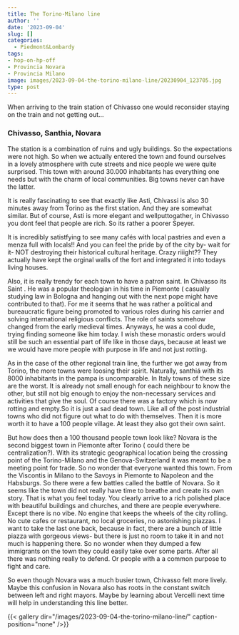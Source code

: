 ```yaml
---
title: The Torino-Milano line
author: ''
date: '2023-09-04'
slug: []
categories:
  - Piedmont&Lombardy
tags:
- hop-on-hp-off
- Provincia Novara
- Provincia Milano
image: images/2023-09-04-the-torino-milano-line/20230904_123705.jpg
type: post
---
```


When arriving to the train station of Chivasso one would reconsider staying on the train and not getting out...

### Chivasso, Santhia, Novara

The station is a combination of ruins and ugly buildings. So the expectations were not high. So when we actually entered the town and found ourselves in a lovely atmosphere with cute streets and nice people we were quite surprised. This town with around 30.000 inhabitants has everything one needs but with the charm of local communities. Big towns never can have the latter.


It is really fascinating to see that exactly like Asti, Chivassi is also 30 minutes away from Torino as the first station. And they are somewhat similar. But of course, Asti is more elegant and wellputtogather, in Chivasso you dont feel that people are rich. So its rather a poorer Speyer.


It is incredibly satistfying to see many cafés with local pastries and even a menza full with locals!! And you can feel the pride by of the city by- wait for it- NOT destroying their historical cultural heritage. Crazy riiight?? They actually have kept the orginal walls of the fort and integrated it into todays living houses.


Also, it is really trendy for each town to have a patron saint. In Chivasso its Saint . He was a popular theologian in his time in Piemonte ( casually studying law  in Bologna and hanging out with the next pope might have contributed to that). For me it seems that he was rather a political and bureaucratic figure being promoted to various roles during his carrier and solving international religious conflicts. The role of saints somehow changed from the early medieval times. Anyways,  he was a cool dude, trying finding someone like him today. I wish these monastic orders would still be such an essential part of life like in those days, because at least we we would have more people with purpose in life and not just rotting.


As in the case of the other regional train line, the further we got away from Torino, the more towns were loosing their spirit. Naturally, santhiá with its 8000 inhabitants in the pampa is uncomparable. In Italy towns of these size are the worst. It is already not small enough for each neighbour to know the other, but still not big enough to enjoy the non-necessary services and activities that give the soul.  Of course there was a factory which is now rotting and empty.So it is just a sad dead town. Like all of the post industrial towns who did not figure out what to do with themselves. Then it is more worth it to have a 100 people village. At least they also got their own saint.


But how does then a 100 thousand people town look like? Novara is the second biggest town in Piemonte after Torino ( could there be centralization?). With its strategic geographical location being the crossing point of the Torino-Milano and the Genova-Switzerland it was meant to be a meeting point for trade. So no wonder that everyone wanted this town. From the Viscontis in Milano to the Savoys in Piemonte to Napoleon and the Habsburgs. So there were a few battles called the battle of Novara. So it seems like the town did not really have time to breathe and create its own story. That is what you feel today. You clearly arrive to a rich polished place with beautiful buildings and churches, and there are people everywhere. Except there is no vibe. No engine that keeps the wheels of the city rolling. No cute cafes or restaurant, no local groceries, no astonishing piazzas. I want to take the last one back, because in fact, there are a bunch of little piazza with gorgeous views- but there is just no room to take it in and not much is happening there. So no wonder when they dumped a few immigrants on the town they could easily take over some parts. After all there was nothing really to defend. Or people with a a common purpose to fight and care.


So even though Novara was a much busier town, Chivasso felt more lively. Maybe this confusion in Novara also has roots in the constant switch between left and right mayors. Maybe by learning about Vercelli next time will help in understanding this line better.

{{< gallery dir="/images/2023-09-04-the-torino-milano-line/" caption-position="none" />}}



